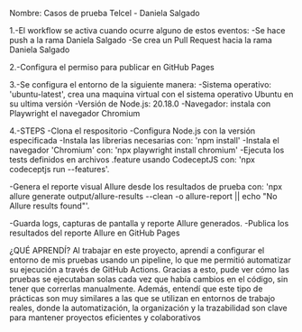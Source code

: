 Nombre: Casos de prueba Telcel - Daniela Salgado

1.-El workflow se activa cuando ocurre alguno de estos eventos:
-Se hace push a la rama Daniela Salgado
-Se crea un Pull Request hacia la rama Daniela Salgado

2.-Configura el permiso para publicar en GitHub Pages

3.-Se configura el entorno de la siguiente manera:
-Sistema operativo: 'ubuntu-latest', crea una maquina virtual con el sistema operativo Ubuntu en su ultima versión
-Versión de Node.js: 20.18.0
-Navegador: instala con Playwright el navegador Chromium

4.-STEPS
-Clona el respositorio
-Configura Node.js con la versión especificada
-Instala las librerias necesarias con: 'npm install'
-Instala el navegador 'Chromium' con: 'npx playwright install chromium'
-Ejecuta los tests definidos en archivos .feature usando CodeceptJS con: 'npx codeceptjs run --features'.

-Genera el reporte visual Allure desde los resultados de prueba con: 'npx allure generate output/allure-results --clean -o allure-report || echo "No Allure results found"'.

-Guarda logs, capturas de pantalla y reporte Allure generados.
-Publica los resultados del reporte Allure en GitHub Pages

¿QUÉ APRENDÍ?
Al trabajar en este proyecto, aprendí a configurar el entorno de mis pruebas usando un pipeline, lo que me permitió automatizar su ejecución a través de GitHub Actions. Gracias a esto, pude ver cómo las pruebas se ejecutaban solas cada vez que había cambios en el código, sin tener que correrlas manualmente.
Además, entendí que este tipo de prácticas son muy similares a las que se utilizan en entornos de trabajo reales, donde la automatización, la organización y la trazabilidad son clave para mantener proyectos eficientes y colaborativos


